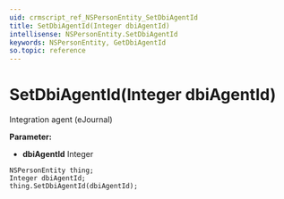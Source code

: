 ```yaml
---
uid: crmscript_ref_NSPersonEntity_SetDbiAgentId
title: SetDbiAgentId(Integer dbiAgentId)
intellisense: NSPersonEntity.SetDbiAgentId
keywords: NSPersonEntity, GetDbiAgentId
so.topic: reference
---
```


# SetDbiAgentId(Integer dbiAgentId)

Integration agent (eJournal)

**Parameter:** 
 - **dbiAgentId** Integer

```crmscript
NSPersonEntity thing;
Integer dbiAgentId;
thing.SetDbiAgentId(dbiAgentId);
```

